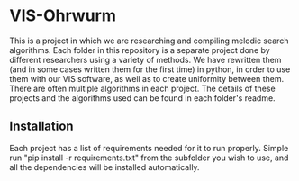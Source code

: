 # VIS-Ohrwurm

This is a project in which we are researching and compiling melodic search algorithms. Each folder in this repository is a separate project done by different researchers using a variety of methods. We have rewritten them (and in some cases written them for the first time) in python, in order to use them with our VIS software, as well as to create uniformity between them. There are often multiple algorithms in each project. The details of these projects and the algorithms used can be found in each folder's readme.

## Installation

Each project has a list of requirements needed for it to run properly. Simple run "pip install -r requirements.txt" from the subfolder you wish to use, and all the dependencies will be installed automatically.
